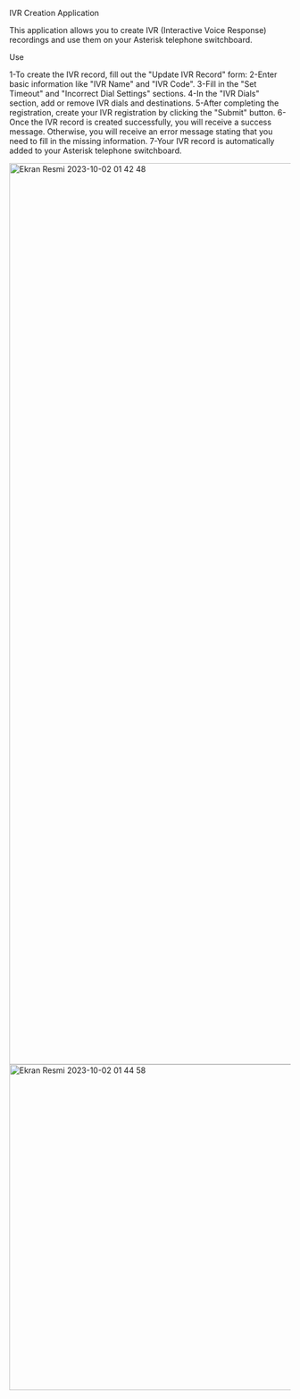 IVR Creation Application

This application allows you to create IVR (Interactive Voice Response) recordings and use them on your Asterisk telephone switchboard.

Use

1-To create the IVR record, fill out the "Update IVR Record" form:
2-Enter basic information like "IVR Name" and "IVR Code".
3-Fill in the "Set Timeout" and "Incorrect Dial Settings" sections.
4-In the "IVR Dials" section, add or remove IVR dials and destinations.
5-After completing the registration, create your IVR registration by clicking the "Submit" button.
6-Once the IVR record is created successfully, you will receive a success message. Otherwise, you will receive an error message stating that you need to fill in the missing information.
7-Your IVR record is automatically added to your Asterisk telephone switchboard.

<img width="1610" alt="Ekran Resmi 2023-10-02 01 42 48" src="https://github.com/mustafagodel/CreateIvrRecord/assets/89693873/bd286747-c81e-447b-9abb-182fba6988e9">


<img width="582" alt="Ekran Resmi 2023-10-02 01 44 58" src="https://github.com/mustafagodel/CreateIvrRecord/assets/89693873/41d8fbae-2b4e-4e32-b176-f227c8f5bc4e">
